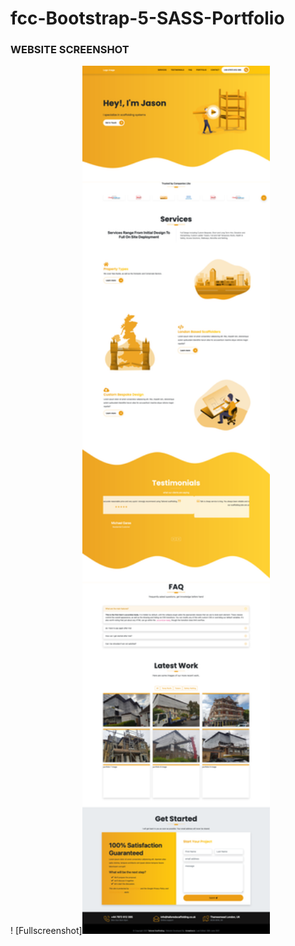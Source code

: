 # fcc-Bootstrap-5-SASS-Portfolio
### WEBSITE SCREENSHOT
! [Fullscreenshot]<img src="images/screenshots/Screenshot 2021-06-28 at 02-36-41 Tailored Scaffolding - Professional Scaffolders.png" width="300">